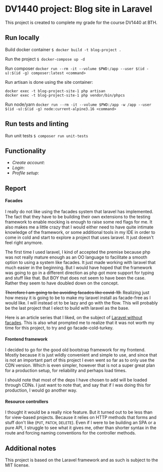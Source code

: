 # DV1440 project: Blog site in Laravel

This project is created to complete my grade for the course DV1440 at BTH.

## Run locally
Build docker container `$ docker build -t blog-project .`

Run the project `$ docker-compose up -d`

Run composer `docker run --rm -it --volume $PWD:/app --user $(id -u):$(id -g) composer:latest <command>`

Run artisan is done using the site container:
```
docker exec -t blog-project-site-1 php artisan
docker exec -t blog-project-site-1 php vendor/bin/phpcs
```

Run node/yarn `docker run --rm -it --volume $PWD:/app -w /app --user $(id -u):$(id -g) node:current-alpine3.16 <command>`

## Run tests and linting
Run unit tests `$ composer run unit-tests`

## Functionality
* *Create account*:
* *Login*:
* *Profile setup*:

## Report


#### Facades
I really do not like using the facades system that laravel has implemented. The fact that they have to be building their own extensions to the testing framework to enable mocking is enough to raise some red flags for me. It also makes me a little crazy that I would either need to have quite intimate knowledge of the framework, or some additional tools in my IDE in order to come in cold and start to explore a project that uses laravel. It just doesn't feel right anymore.

The first time I used laravel, I kind of accepted the premise because php was not really mature enough as an OO language to facilitate a smooth option to using a system like facades. It just made working with laravel that much easier in the beginning. But I would have hoped that the framework was going to go in a different direction as php got more support for typing and stuff like that. But BOY that does not seem to have been the case. Rather they seem to have doubled down on the concept.

~~Therefore I am going to be avoiding facades like covid-19.~~ Realizing just how messy it is going to be to make my laravel install as facade-free as I would like. I will instead ot to be lazy and go with the flow. This will probably be the last project that I elect to build with laravel as the base.

Here is an article series that I liked, on the subject of [Laravel without facades](https://medium.com/@frano.sasvari/laravel-without-facades-part-0-intro-190bae09aebe). This is also what prompted me to realize that it was not worth my time for this project, to try and go facade-cold-turkey.

#### Frontend framework
I decided to go for the good old bootstrap framework for my frontend. Mostly because it is just wildly convenient and simple to use, and since that is not an important part of this project I even went so far as to only use the CDN version. Which is even simpler, however that is not a super great plan for a production setup, for reliability and perhaps load times.

I should note that most of the deps I have chosen to add will be loaded through CDNs. I just want to note that, and say that if I was doing this for production, I would go another way.

#### Resource controllers
I thought it would be a really nice feature. But it turned out to be less than for view-based projects. Because it relies on HTTP methods that forms and stuff don't like (`PUT`, `PATCH`, `DELETE`). Even if I were to be building an SPA or a pure API, I struggle to see what it gives me, other than shorter syntax in the route and forcing naming conventions for the controller methods. 

## Additional notes
This project is based on the Laravel framework and as such is subject to the MIT license.
